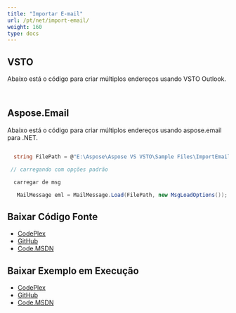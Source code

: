 ```yaml
---
title: "Importar E-mail"
url: /pt/net/import-email/
weight: 160
type: docs
---
```



## **VSTO**
Abaixo está o código para criar múltiplos endereços usando VSTO Outlook.

``` cs



```
## **Aspose.Email**
Abaixo está o código para criar múltiplos endereços usando aspose.email para .NET.

``` cs

  string FilePath = @"E:\Aspose\Aspose VS VSTO\Sample Files\ImportEmail.msg";  

 // carregando com opções padrão

  carregar de msg

   MailMessage eml = MailMessage.Load(FilePath, new MsgLoadOptions());

```
## **Baixar Código Fonte**
- [CodePlex](https://asposeemailvsto.codeplex.com/SourceControl/latest#Code)
- [GitHub](https://github.com/aspose-email/Aspose.Email-for-.NET/tree/master/Plugins/Aspose.Email%20Vs%20VSTO%20Outlook/Code%20Comparison%20of%20Common%20Features/Import%20Email)
- [Code.MSDN](https://code.msdn.microsoft.com/Code-Comparison-of-common-4e0f39b8/view/SourceCode#content)
## **Baixar Exemplo em Execução**
- [CodePlex](https://asposeemailvsto.codeplex.com/releases/view/620910)
- [GitHub](https://github.com/aspose-email/Aspose.Email-for-.NET/releases/tag/AsposeEmailVsVSTOv1.2)
- [Code.MSDN](https://code.msdn.microsoft.com/Code-Comparison-of-common-4e0f39b8)